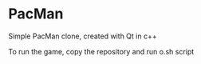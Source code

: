# PacMan
Simple PacMan clone, created with Qt in c++ 

To run the game, copy the repository and run o.sh script
